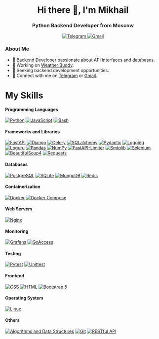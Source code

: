 <div id="header" align="center">
    <h1>Hi there 👋, I'm  Mikhail </h1>
    <h3>Python Backend Developer from Moscow</h3>
</div>

<div id="socials" align="center">
 <a href="https://t.me/Terabium">
    <img src="https://img.shields.io/badge/Telegram-blue?style=for-the-badge&logo=telegram&logoColor=white" alt="Telegram"/>
  </a>
<a href="mailto:mikhailkrasovitskiy@gmail.com">
  <img src="https://img.shields.io/badge/Gmail-red?style=for-the-badge&logo=gmail&logoColor=white" alt="Gmail"/>
</a>
</div>

### About Me
- 🚀 Backend Developer passionate about API interfaces and databases.
- 💼 Working on [Weather Buddy](https://weather-buddy.net).
- 🎯 Seeking backend development opportunities.
- 📧 Connect with me on [Telegram](https://t.me/Terabium) or [Gmail](mailto:mikhailkrasovitskiy@gmail.com).



# My Skills

#### Programming Languages
[![Python](https://img.shields.io/badge/Python-3776AB?style=for-the-badge&logo=python&logoColor=white)](https://www.python.org/)
[![JavaScript](https://img.shields.io/badge/JavaScript-F7DF1E?style=for-the-badge&logo=javascript&logoColor=black)](https://developer.mozilla.org/en-US/docs/Web/JavaScript)
[![Bash](https://img.shields.io/badge/Bash-4EAA25?style=for-the-badge&logo=gnu-bash&logoColor=white)](https://www.gnu.org/software/bash/)

#### Frameworks and Libraries
[![FastAPI](https://img.shields.io/badge/FastAPI-009688?style=for-the-badge&logo=fastapi&logoColor=white)](https://fastapi.tiangolo.com/)
[![Django](https://img.shields.io/badge/Django-092E20?style=for-the-badge&logo=django&logoColor=white)](https://www.djangoproject.com/)
[![Celery](https://img.shields.io/badge/Celery-37814A?style=for-the-badge&logo=celery&logoColor=white)](http://www.celeryproject.org/)
[![SQLalchemy](https://img.shields.io/badge/SQLalchemy-c65436?style=for-the-badge&logo=sqlalchemy&logoColor=black)](https://www.sqlalchemy.org/)
[![Pydantic](https://img.shields.io/badge/Pydantic-d74164?style=for-the-badge)](https://docs.pydantic.dev/latest/)
[![Logging](https://img.shields.io/badge/Logging-4671a0?style=for-the-badge)](https://docs.python.org/3/library/logging.html)
[![Loguru](https://img.shields.io/badge/Loguru-562a1c?style=for-the-badge)](https://github.com/Delgan/loguru)
[![Pandas](https://img.shields.io/badge/Pandas-150458?style=for-the-badge&logo=pandas&logoColor=white)](https://pandas.pydata.org/)
[![NumPy](https://img.shields.io/badge/NumPy-013243?style=for-the-badge&logo=numpy&logoColor=white)](https://numpy.org/)
[![FastAPI-Limiter](https://img.shields.io/badge/FastAPI--Limiter-white?style=for-the-badge)](https://github.com/long2ice/fastapi-limiter/tree/master)
[![Smtplib](https://img.shields.io/badge/Smtplib-fae06c?style=for-the-badge)](https://docs.python.org/3/library/smtplib.html)
[![Selenium](https://img.shields.io/badge/Selenium-43B02A?style=for-the-badge&logo=selenium&logoColor=white)](https://www.selenium.dev/)
[![BeautifulSoup4](https://img.shields.io/badge/BeautifulSoup4-000?style=for-the-badge)](https://www.crummy.com/software/BeautifulSoup/)
[![Requests](https://img.shields.io/badge/Requests-4671a0?style=for-the-badge)](https://docs.python-requests.org/en/latest/)

#### Databases
[![PostgreSQL](https://img.shields.io/badge/PostgreSQL-336791?style=for-the-badge&logo=postgresql&logoColor=white)](https://www.postgresql.org/)
[![SQLite](https://img.shields.io/badge/SQLite-003B57?style=for-the-badge&logo=sqlite&logoColor=white)](https://www.sqlite.org/)
[![MongoDB](https://img.shields.io/badge/MongoDB-47A248?style=for-the-badge&logo=mongodb&logoColor=white)](https://www.mongodb.com/)
[![Redis](https://img.shields.io/badge/Redis-DC382D?style=for-the-badge&logo=redis&logoColor=white)](https://redis.io/)

#### Containerization
[![Docker](https://img.shields.io/badge/Docker-2496ED?style=for-the-badge&logo=docker&logoColor=white)](https://www.docker.com/)
[![Docker Compose](https://img.shields.io/badge/Docker_Compose-2496ED?style=for-the-badge&logo=docker&logoColor=white)](https://docs.docker.com/compose/)

#### Web Servers
[![Nginx](https://img.shields.io/badge/Nginx-009639?style=for-the-badge&logo=nginx&logoColor=white)](https://www.nginx.com/)

#### Monitoring
[![Grafana](https://img.shields.io/badge/Grafana-F46800?style=for-the-badge&logo=grafana&logoColor=white)](https://grafana.com/)
[![GoAccess](https://img.shields.io/badge/GoAccess-FF0000?style=for-the-badge&logo=go&logoColor=white)](https://goaccess.io/)

#### Testing
[![Pytest](https://img.shields.io/badge/Pytest-0A9EDC?style=for-the-badge&logo=pytest&logoColor=white)](https://pytest.org/)
[![Unittest](https://img.shields.io/badge/Unittest-009900?style=for-the-badge&logo=python&logoColor=white)](https://docs.python.org/3/library/unittest.html)

#### Frontend
[![CSS](https://img.shields.io/badge/CSS-1572B6?style=for-the-badge&logo=css3&logoColor=white)](https://developer.mozilla.org/en-US/docs/Web/CSS)
[![HTML](https://img.shields.io/badge/HTML-E34F26?style=for-the-badge&logo=html5&logoColor=white)](https://developer.mozilla.org/en-US/docs/Web/HTML)
[![Bootstrap 5](https://img.shields.io/badge/Bootstrap%205-7952B3?style=for-the-badge&logo=bootstrap&logoColor=white)](https://getbootstrap.com/)

#### Operating System
[![Linux](https://img.shields.io/badge/Linux-FCC624?style=for-the-badge&logo=linux&logoColor=black)](https://www.linux.org/)

#### Others
[![Algorithms and Data Structures](https://img.shields.io/badge/Algorithms%20and%20Data%20Structures-808080?style=for-the-badge)](https://en.wikipedia.org/wiki/Data_structure)
[![Git](https://img.shields.io/badge/Git-F05032?style=for-the-badge&logo=git&logoColor=white)](https://git-scm.com/)
[![RESTful API](https://img.shields.io/badge/RESTful%20API-005571?style=for-the-badge)](https://restfulapi.net/)

<div id="stat" style="text-align: center;">
    <img src="http://github-profile-summary-cards.vercel.app/api/cards/profile-details?username=MikhailKras&theme=2077" alt=""/>
    <img src="http://github-profile-summary-cards.vercel.app/api/cards/repos-per-language?username=MikhailKras&theme=2077" alt=""/>
    <img src="http://github-profile-summary-cards.vercel.app/api/cards/most-commit-language?username=MikhailKras&theme=2077" alt=""/>
    <img src="http://github-profile-summary-cards.vercel.app/api/cards/stats?username=MikhailKras&theme=2077" alt=""/>
    <img src="http://github-profile-summary-cards.vercel.app/api/cards/productive-time?username=MikhailKras&theme=2077&utcOffset=8" alt=""/>
</div>
